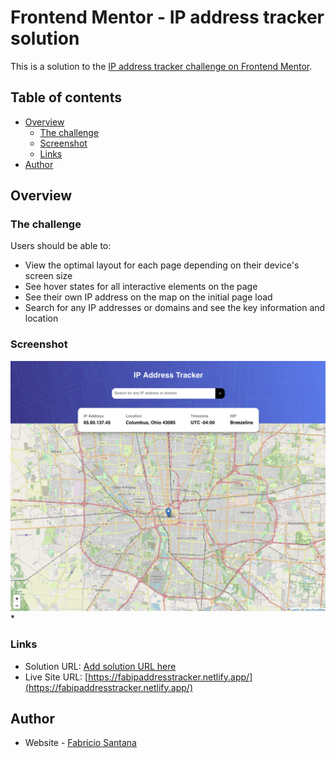 # Frontend Mentor - IP address tracker solution

This is a solution to the [IP address tracker challenge on Frontend Mentor](https://www.frontendmentor.io/challenges/ip-address-tracker-I8-0yYAH0).

## Table of contents

- [Overview](#overview)
  - [The challenge](#the-challenge)
  - [Screenshot](#screenshot)
  - [Links](#links)
- [Author](#author)

## Overview

### The challenge

Users should be able to:

- View the optimal layout for each page depending on their device's screen size
- See hover states for all interactive elements on the page
- See their own IP address on the map on the initial page load
- Search for any IP addresses or domains and see the key information and location

### Screenshot

![](./project-screenshot.png)*

### Links

- Solution URL: [Add solution URL here](https://your-solution-url.com)
- Live Site URL: [https://fabipaddresstracker.netlify.app/](https://fabipaddresstracker.netlify.app/)

## Author

- Website - [Fabricio Santana](https://fabriciosantana.dev)
